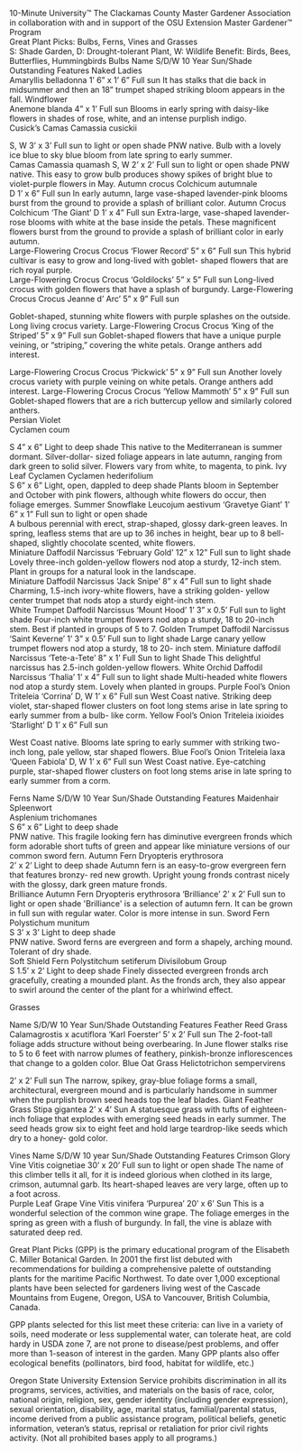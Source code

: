 

10-Minute University™ 
The Clackamas County Master Gardener Association in collaboration with and in support of 
the OSU Extension Master Gardener™ Program   
Great Plant Picks: Bulbs, Ferns, Vines and Grasses  
S: Shade Garden, D: Drought-tolerant Plant, W: Wildlife Benefit: Birds, Bees, Butterflies, Hummingbirds 
Bulbs 
 Name S/D/W 10 Year  Sun/Shade Outstanding Features 
Naked Ladies                                                   
Amaryllis belladonna 
 1’ 6” x 1’ 6” Full sun It has stalks that die back in midsummer and then an 18” trumpet 
shaped striking bloom appears in the fall. 
Windflower                                                 
Anemone blanda 
 4” x 1’ Full sun Blooms in early spring with daisy-like flowers in shades of rose, 
white, and an intense purplish indigo.  
Cusick’s Camas 
Camassia cusickii 
 
S, W 3’ x 3’ Full sun to 
light or  open 
shade 
PNW native. Bulb with a lovely ice blue to sky blue bloom from late 
spring to early summer.  
Camas 
Camassia quamash 
S, W 2’ x 2’ Full sun to 
light or open 
shade 
PNW native. This easy to grow bulb produces showy spikes of bright 
blue to violet-purple flowers in May. 
Autumn crocus 
Colchicum autumnale  
D 1’ x 6” Full sun In early autumn, large vase-shaped lavender-pink blooms burst from 
the ground to provide a splash of brilliant color. 
Autumn Crocus 
Colchicum ‘The Giant’ 
D 1’ x 4” Full sun Extra-large, vase-shaped lavender-rose blooms with white at the 
base inside the petals. These magnificent flowers burst from the 
ground to provide a splash of brilliant color in early autumn.  
Large-Flowering Crocus 
Crocus ‘Flower Record’ 
 5” x 6” Full sun This hybrid cultivar is easy to grow and long-lived with goblet-
shaped flowers that are rich royal purple.  
Large-Flowering Crocus 
Crocus ‘Goldilocks’ 
 5” x 5” Full sun Long-lived crocus with golden flowers that have a splash of 
burgundy. 
Large-Flowering Crocus 
Crocus Jeanne d’ Arc’ 
 5” x 9” Full sun 
 
Goblet-shaped, stunning white flowers with purple splashes on the 
outside. Long living crocus variety. 
Large-Flowering Crocus 
Crocus ‘King of the Striped’ 
 5” x 9”  Full sun Goblet-shaped flowers that have a unique purple veining, or 
“striping,” covering the white petals. Orange anthers add interest. 
 

Large-Flowering Crocus 
Crocus ‘Pickwick’ 
 5” x 9” Full sun Another lovely crocus variety with purple veining on white petals. 
Orange anthers add interest. 
Large-Flowering Crocus 
Crocus ‘Yellow Mammoth’ 
 5” x 9” Full sun Goblet-shaped flowers that are a rich buttercup yellow and similarly 
colored anthers.  
Persian Violet                      
Cyclamen coum 
 
S 4” x 6” Light to deep 
shade 
This native to the Mediterranean is summer dormant. Silver-dollar-
sized foliage appears in late autumn, ranging from dark green to 
solid silver. Flowers vary from white, to magenta, to pink. 
Ivy Leaf Cyclamen 
Cyclamen hederifolium  
S 6” x 6” Light, open, 
dappled to 
deep shade 
Plants bloom in September and October with pink flowers, although 
white flowers do occur, then foliage emerges. 
Summer Snowflake 
Leucojum aestivum ‘Gravetye 
Giant’ 
 1’ 6” x 1” Full sun to 
light or open 
shade  
A bulbous perennial with erect, strap-shaped, glossy dark-green 
leaves. In spring, leafless stems that are up to 36 inches in height, 
bear up to 8 bell-shaped, slightly chocolate scented, white flowers.  
Miniature Daffodil 
Narcissus ‘February Gold’ 
 12” x 12” Full sun to 
light shade 
Lovely three-inch golden-yellow flowers nod atop a sturdy, 12-inch 
stem. Plant in groups for a natural look in the landscape.  
Miniature Daffodil 
Narcissus ‘Jack Snipe’ 
 8” x 4” Full sun to 
light shade 
Charming, 1.5-inch ivory-white flowers, have a striking golden-
yellow center trumpet that nods atop a sturdy eight-inch stem.   
White Trumpet Daffodil 
Narcissus ‘Mount Hood’ 
 1’ 3” x 0.5’ Full sun to 
light shade 
Four-inch white trumpet flowers nod atop a sturdy, 18 to 20-inch 
stem. Best if planted in groups of 5 to 7. 
Golden Trumpet Daffodil 
Narcissus ‘Saint Keverne’ 
 1’ 3” x 0.5’ Full sun to 
light shade 
Large canary yellow trumpet flowers nod atop a sturdy, 18 to 20-
inch stem. 
Miniature daffodil 
Narcissus ‘Tete-a-Tete’ 
 8” x 1’ Full Sun to 
light Shade 
This delightful narcissus has 2.5-inch golden-yellow flowers. 
White Orchid Daffodil 
Narcissus ‘Thalia’ 
 1’ x 4” Full sun to 
light shade 
Multi-headed white flowers nod atop a sturdy stem. Lovely when 
planted in groups. 
Purple Fool’s Onion 
Triteleia ‘Corrina’ 
D, W 1’ x 6” Full sun West Coast native. Striking deep violet, star-shaped flower clusters 
on foot long stems arise in late spring to early summer from a bulb-
like corm. 
Yellow Fool’s Onion 
Triteleia ixioides ‘Starlight’ 
D 1’ x 6” Full sun 
 
West Coast native. Blooms late spring to early summer with striking 
two-inch long, pale yellow, star shaped flowers. 
Blue Fool’s Onion 
Triteleia laxa ‘Queen Fabiola’ 
D, W 1’ x 6”  Full sun West Coast native. Eye-catching purple, star-shaped flower clusters 
on foot long stems arise in late spring to early summer from a corm.  
 
 

Ferns 
Name S/D/W 10 Year  Sun/Shade Outstanding Features 
Maidenhair Spleenwort  
Asplenium trichomanes  
S 6” x 6” Light to 
deep shade  
PNW native. This fragile looking fern has diminutive evergreen fronds 
which form adorable short tufts of green and appear like miniature 
versions of our common sword fern. 
Autumn Fern 
Dryopteris erythrosora  
 2’ x 2’ Light to 
deep shade 
Autumn fern is an easy-to-grow evergreen fern that features bronzy-
red new growth. Upright young fronds contrast nicely with the glossy, 
dark green mature fronds.  
Brilliance Autumn Fern 
Dryopteris erythrosora 
‘Brilliance’ 
 2’ x 2’ Full sun to 
light or 
open shade 
'Brilliance' is a selection of autumn fern. It can be grown in full sun 
with regular water. Color is more intense in sun. 
Sword Fern                                                              
Polystichum munitum  
S 3’ x 3’ Light to 
deep shade  
PNW native. Sword ferns are evergreen and form a shapely, arching 
mound. Tolerant of dry shade.  
Soft Shield Fern 
Polystitchum setiferum 
Divisilobum Group  
S 1.5’ x 2’ Light to 
deep shade 
Finely dissected evergreen fronds arch gracefully, creating a mounded 
plant. As the fronds arch, they also appear to swirl around the center 
of the plant for a whirlwind effect.  
 
Grasses 
 
Name S/D/W 10 Year  Sun/Shade Outstanding Features 
Feather Reed Grass 
Calamagrostis x acutiflora  ‘Karl 
Foerster’ 
 5’ x 2’ Full sun The 2-foot-tall foliage adds structure without being overbearing. In 
June flower stalks rise to 5 to 6 feet with narrow plumes of feathery, 
pinkish-bronze inflorescences that change to a golden color. 
Blue Oat Grass 
Helictotrichon sempervirens 
 
 2’ x 2’ Full sun The narrow, spikey, gray-blue foliage forms a small, architectural, 
evergreen mound and is particularly handsome in summer when the 
purplish brown seed heads top the leaf blades. 
Giant Feather Grass 
Stipa gigantea 
 2’ x 4’  Sun A statuesque grass with tufts of eighteen-inch foliage that explodes 
with emerging seed heads in early summer. The seed heads grow six 
to eight feet and hold large teardrop-like seeds which dry to a honey- 
gold color.   
 

Vines 
Name S/D/W 10 year  Sun/Shade Outstanding Features 
Crimson Glory Vine 
Vitis coignetiae 
 30’ x 20’ Full sun to 
light or 
open shade 
The name of this climber tells it all, for it is indeed glorious when 
clothed in its large, crimson, autumnal garb. Its heart-shaped leaves 
are very large, often up to a foot across.  
Purple Leaf Grape Vine 
Vitis vinifera ‘Purpurea’ 
 20’ x 6’ Sun This is a wonderful selection of the common wine grape. The foliage 
emerges in the spring as green with a flush of burgundy. In fall, the 
vine is ablaze with saturated deep red. 
 
Great Plant Picks (GPP) is the primary educational program of the Elisabeth C. Miller Botanical Garden. In 2001 the first list debuted 
with recommendations for building a comprehensive palette of outstanding plants for the maritime Pacific Northwest. To date over 
1,000 exceptional plants have been selected for gardeners living west of the Cascade Mountains from Eugene, Oregon, USA to 
Vancouver, British Columbia, Canada.  
 
GPP plants selected for this list meet these criteria: can live in a variety of soils, need moderate or less supplemental water, can 
tolerate heat, are cold hardy in USDA zone 7, are not prone to disease/pest problems, and offer more than 1-season of interest in the 
garden. Many GPP plants also offer ecological benefits (pollinators, bird food, habitat for wildlife, etc.) 
 
 
 
 
 
 
 
 
 
 
 
 
  
Oregon State University Extension Service prohibits discrimination in all its programs, services, activities, and materials on the basis of race, color, national 
origin, religion, sex, gender identity (including gender expression), sexual orientation, disability, age, marital status, familial/parental status, income derived 
from a public assistance program, political beliefs, genetic information, veteran’s status, reprisal or retaliation for prior civil rights activity. (Not all prohibited 
bases apply to all programs.) 
 